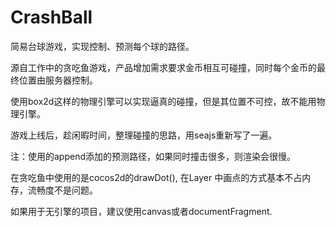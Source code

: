 CrashBall
=========

简易台球游戏，实现控制、预测每个球的路径。


源自工作中的贪吃鱼游戏，产品增加需求要求金币相互可碰撞，同时每个金币的最终位置由服务器控制。


使用box2d这样的物理引擎可以实现逼真的碰撞，但是其位置不可控，故不能用物理引擎。


游戏上线后，趁闲暇时间，整理碰撞的思路，用seajs重新写了一遍。


注：使用的append添加的预测路径，如果同时撞击很多，则渲染会很慢。

在贪吃鱼中使用的是cocos2d的drawDot(), 在Layer 中画点的方式基本不占内存，流畅度不是问题。

如果用于无引擎的项目，建议使用canvas或者documentFragment.




